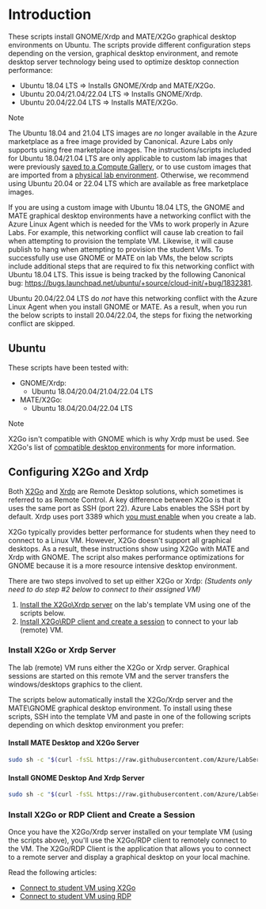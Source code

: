 # Introduction

These scripts install GNOME/Xrdp and MATE/X2Go graphical desktop environments on Ubuntu.  The scripts provide different configuration steps depending on the version, graphical desktop environment, and remote desktop server technology being used to optimize desktop connection performance:
- Ubuntu 18.04 LTS => Installs GNOME/Xrdp and MATE/X2Go.
- Ubuntu 20.04/21.04/22.04 LTS => Installs GNOME/Xrdp.
- Ubuntu 20.04/22.04 LTS => Installs MATE/X2Go.

> [!NOTE]
> The Ubuntu 18.04 and 21.04 LTS images are *no* longer available in the Azure marketplace as a free image provided by Canonical.  Azure Labs only supports using free marketplace images. The instructions/scripts included for Ubuntu 18.04/21.04 LTS are only applicable to custom lab images that were previously [saved to a Compute Gallery](https://learn.microsoft.com/azure/lab-services/approaches-for-custom-image-creation#save-a-custom-image-from-a-lab-template-virtual-machine), or to use custom images that are imported from a [physical lab environment](https://learn.microsoft.com/azure/lab-services/approaches-for-custom-image-creation#bring-a-custom-image-from-a-vhd-in-your-physical-lab-environment).  Otherwise, we recommend using Ubuntu 20.04 or 22.04 LTS which are available as free marketplace images.

If you are using a custom image with Ubuntu 18.04 LTS, the GNOME and MATE graphical desktop environments have a networking conflict with the Azure Linux Agent which is needed for the VMs to work properly in Azure Labs.  For example, this networking conflict will cause lab creation to fail when attempting to provision the template VM.  Likewise, it will cause publish to hang when attempting to provision the student VMs.  To successfully use use GNOME or MATE on lab VMs, the below scripts include additional steps that are required to fix this networking conflict with Ubuntu 18.04 LTS.  This issue is being tracked by the following Canonical bug:  <https://bugs.launchpad.net/ubuntu/+source/cloud-init/+bug/1832381>.

Ubuntu 20.04/22.04 LTS do *not* have this networking conflict with the Azure Linux Agent when you install GNOME or MATE.  As a result, when you run the below scripts to install 20.04/22.04, the steps for fixing the networking conflict are skipped.

## Ubuntu

These scripts have been tested with:

- GNOME/Xrdp:
    - Ubuntu 18.04/20.04/21.04/22.04 LTS
- MATE/X2Go:
    - Ubuntu 18.04/20.04/22.04 LTS 

> [!NOTE]
> X2Go isn't compatible with GNOME which is why Xrdp must be used.  See X2Go's list of [compatible desktop environments](https://wiki.x2go.org/doku.php/doc:de-compat) for more information.

## Configuring X2Go and Xrdp

Both [X2Go](https://wiki.x2go.org/doku.php/doc:newtox2go) and [Xrdp](https://en.wikipedia.org/wiki/Xrdp) are Remote Desktop solutions, which sometimes is referred to as Remote Control.  A key difference between X2Go is that it uses the same port as SSH (port 22).  Azure Labs enables the SSH port by default. Xrdp uses port 3389 which [you must enable](https://docs.microsoft.com/azure/lab-services/how-to-enable-remote-desktop-linux#enable-remote-desktop-connection-for-rdp) when you create a lab.

X2Go typically provides better performance for students when they need to connect to a Linux VM.  However, X2Go doesn't support all graphical desktops.  As a result, these instructions show using X2Go with MATE and Xrdp with GNOME.  The script also makes performance optimizations for GNOME because it is a more resource intensive desktop environment.

There are two steps involved to set up either X2Go or Xrdp: *(Students only need to do step #2 below to connect to their assigned VM)*

1. [Install the X2Go\Xrdp server](#install-x2go-or-xrdp-server) on the lab's template VM using one of the scripts below.
2. [Install X2Go\RDP client and create a session](#install-x2go-or-rdp-client-and-create-a-session) to connect to your lab (remote) VM.

### Install X2Go or Xrdp Server

The lab (remote) VM runs either the X2Go or Xrdp server. Graphical sessions are started on this remote VM and the server transfers the windows/desktops graphics to the client.

The scripts below automatically install the X2Go/Xrdp server and the MATE\GNOME graphical desktop environment.  To install using these scripts, SSH into the template VM and paste in one of the following scripts depending on which desktop environment you prefer:

#### Install MATE Desktop and X2Go Server

```bash
sudo sh -c "$(curl -fsSL https://raw.githubusercontent.com/Azure/LabServices/main/TemplateManagement/Bash/LinuxGraphicalDesktopSetup/GNOME_MATE/Ubuntu/x2go-mate.sh)"
```

#### Install GNOME Desktop And Xrdp Server

```bash
sudo sh -c "$(curl -fsSL https://raw.githubusercontent.com/Azure/LabServices/main/TemplateManagement/Bash/LinuxGraphicalDesktopSetup/GNOME_MATE/Ubuntu/xrdp-gnome.sh)"
```

### Install X2Go or RDP Client and Create a Session

Once you have the X2Go/Xrdp server installed on your template VM (using the scripts above), you'll use the X2Go/RDP client to remotely connect to the VM. The X2Go/RDP Client is the application that allows you to connect to a remote server and display a graphical desktop on your local machine.

Read the following articles:

- [Connect to student VM using X2Go](https://docs.microsoft.com/azure/lab-services/how-to-use-remote-desktop-linux-student#connect-to-the-student-vm-using-x2go)
- [Connect to student VM using RDP](https://docs.microsoft.com/azure/lab-services/how-to-use-remote-desktop-linux-student#connect-to-the-student-vm-using-microsoft-remote-desktop-rdp)
